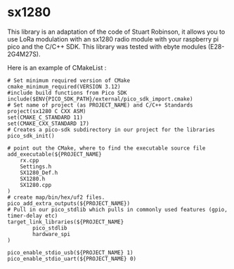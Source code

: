 # sx1280

This library is an adaptation of the code of Stuart Robinson, it allows you to use LoRa modulation with an sx1280 radio module with your raspberry pi pico and the C/C++ SDK. This library was tested with ebyte modules (E28-2G4M27S). 

Here is an example of CMakeList :

    # Set minimum required version of CMake
    cmake_minimum_required(VERSION 3.12)
    #include build functions from Pico SDK
    include($ENV{PICO_SDK_PATH}/external/pico_sdk_import.cmake)
    # Set name of project (as PROJECT_NAME) and C/C++ Standards
    project(sx1280 C CXX ASM)
    set(CMAKE_C_STANDARD 11)
    set(CMAKE_CXX_STANDARD 17)
    # Creates a pico-sdk subdirectory in our project for the libraries
    pico_sdk_init()

    # point out the CMake, where to find the executable source file
    add_executable(${PROJECT_NAME}
        rx.cpp
        Settings.h
        SX1280_Def.h
        SX1280.h
        SX1280.cpp
    )
    # create map/bin/hex/uf2 files.
    pico_add_extra_outputs(${PROJECT_NAME})
    # Pull in our pico_stdlib which pulls in commonly used features (gpio, timer-delay etc)
    target_link_libraries(${PROJECT_NAME}
            pico_stdlib
            hardware_spi
    )

    pico_enable_stdio_usb(${PROJECT_NAME} 1)
    pico_enable_stdio_uart(${PROJECT_NAME} 0)
